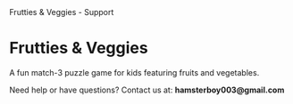
<html>
  <head>
    Frutties & Veggies - Support
  </head>
  <body>
    <h1>Frutties & Veggies</h1>
    <p>A fun match-3 puzzle game for kids featuring fruits and vegetables.</p>
    <p>Need help or have questions? Contact us at: <strong>hamsterboy003@gmail.com</strong></p>
  </body>
</html>
